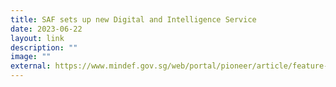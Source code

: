 ```yaml
---
title: SAF sets up new Digital and Intelligence Service
date: 2023-06-22
layout: link
description: ""
image: ""
external: https://www.mindef.gov.sg/web/portal/pioneer/article/feature-article-detail/milestones/2022-Q4/28oct22_news1
---
```

